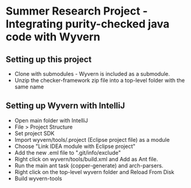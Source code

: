 # Summer Research Project - Integrating purity-checked java code with Wyvern

## Setting up this project

- Clone with submodules - Wyvern is included as a submodule.
- Unzip the checker-framework zip file into a top-level folder with the same name

## Setting up Wyvern with IntelliJ

 - Open main folder with IntelliJ
 - File > Project Structure
 - Set project SDK
 - Import wyvern/tools/.project (Eclipse project file) as a module
 - Choose "Link IDEA module with Eclipse project"
 - Add the new .eml file to ".git/info/exclude"
 - Right click on wyvern/tools/build.xml and Add as Ant file.
 - Run the main ant task (copper-generate) and arch-parsers.
 - Right click on the top-level wyvern folder and Reload From Disk
 - Build wyvern-tools

